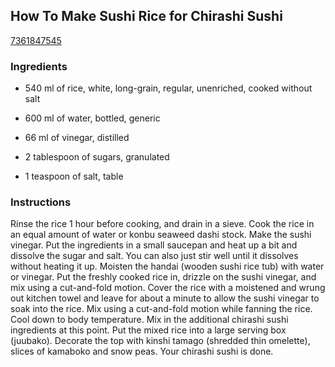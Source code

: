## How To Make Sushi Rice for Chirashi Sushi

[7361847545](https://cookpad.com/us/recipes/188405-how-to-make-sushi-rice-for-chirashi-sushi)

### Ingredients

 - 540 ml of rice, white, long-grain, regular, unenriched, cooked without salt

 - 600 ml of water, bottled, generic

 - 66 ml of vinegar, distilled

 - 2 tablespoon of sugars, granulated

 - 1 teaspoon of salt, table

### Instructions

Rinse the rice 1 hour before cooking, and drain in a sieve. Cook the rice in an equal amount of water or konbu seaweed dashi stock. Make the sushi vinegar. Put the ingredients in a small saucepan and heat up a bit and dissolve the sugar and salt. You can also just stir well until it dissolves without heating it up. Moisten the handai (wooden sushi rice tub) with water or vinegar. Put the freshly cooked rice in, drizzle on the sushi vinegar, and mix using a cut-and-fold motion. Cover the rice with a moistened and wrung out kitchen towel and leave for about a minute to allow the sushi vinegar to soak into the rice. Mix using a cut-and-fold motion while fanning the rice. Cool down to body temperature. Mix in the additional chirashi sushi ingredients at this point. Put the mixed rice into a large serving box (juubako). Decorate the top with kinshi tamago (shredded thin omelette), slices of kamaboko and snow peas. Your chirashi sushi is done.